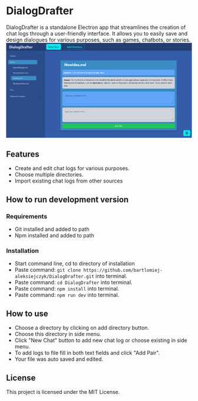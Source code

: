# DialogDrafter
DialogDrafter is a standalone Electron app that streamlines the creation of chat logs through a user-friendly interface. It allows you to easily save and design dialogues for various purposes, such as games, chatbots, or stories.
![demonstration-01.png](design-docs%2Fscreenshots%2Fdemonstration-01.png?raw=true "Sample screen")
## Features
* Create and edit chat logs for various purposes.
* Choose multiple directories.
* Import existing chat logs from other sources
## How to run development version
### Requirements
* Git installed and added to path
* Npm installed and added to path
### Installation 
* Start command line, cd to directory of installation
* Paste command: ```git clone https://github.com/bartlomiej-aleksiejczyk/DialogDrafter.git``` into terminal.
* Paste command: ```cd DialogDrafter``` into terminal.
* Paste command: ```npm install``` into terminal.
* Paste command: ```npm run dev``` into terminal.
## How to use
* Choose a directory by clicking on add directory button.
* Choose this directory in side menu.
* Click "New Chat" button to add new chat log or choose existing in side menu.
* To add logs to file fill in both text fields and click "Add Pair".
* Your file was auto saved and edited.
## License
This project is licensed under the MIT License.